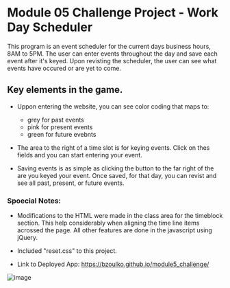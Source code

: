 # Module 05 Challenge Project - Work Day Scheduler
This program is an event scheduler for the current days business hours, 8AM to 5PM. The user can enter events throughout the day and save each event after it's keyed. Upon revisting the scheduler, the user can see what events have occured or are yet to come.


## Key elements in the game.
* Uppon entering the website, you can see color coding that maps to:
  - grey for past events
  - pink for present events
  - green for future evebnts

* The area to the right of a time slot is for keying events. Click on thes fields and you can start
  entering your event.

* Saving events is as simple as clicking the button to the far right of the are you keyed your event.
  Once saved, for that day, you can revist and see all past, present, or future events.


### Spoecial Notes:
* Modifications to the HTML were made in the class area for the timeblock section. This help
  considerably when aligning the time line items acrossed the page. All other features are done in the javascript using jQuery.

* Included "reset.css" to this project.

* Link to Deployed App:  https://bzoulko.github.io/module5_challenge/

![image](https://user-images.githubusercontent.com/108200823/189232952-4e57a5cb-d982-477d-af9f-3b9521dcaa41.png)
